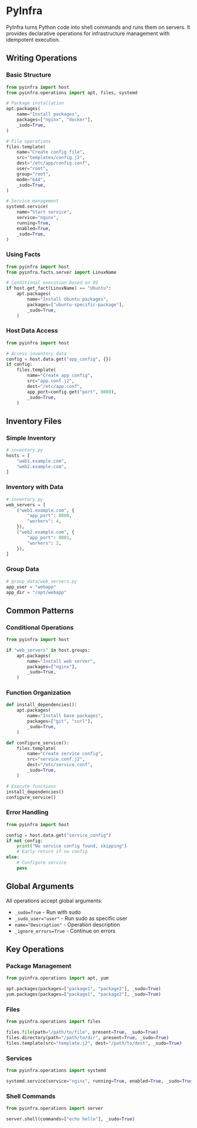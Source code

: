 # PyInfra

PyInfra turns Python code into shell commands and runs them on servers. It provides declarative operations for infrastructure management with idempotent execution.

## Writing Operations

### Basic Structure
```python
from pyinfra import host
from pyinfra.operations import apt, files, systemd

# Package installation
apt.packages(
    name="Install packages",
    packages=["nginx", "docker"],
    _sudo=True,
)

# File operations
files.template(
    name="Create config file",
    src="templates/config.j2",
    dest="/etc/app/config.conf",
    user="root",
    group="root",
    mode="644",
    _sudo=True,
)

# Service management
systemd.service(
    name="Start service",
    service="nginx",
    running=True,
    enabled=True,
    _sudo=True,
)
```

### Using Facts
```python
from pyinfra import host
from pyinfra.facts.server import LinuxName

# Conditional execution based on OS
if host.get_fact(LinuxName) == "Ubuntu":
    apt.packages(
        name="Install Ubuntu packages",
        packages=["ubuntu-specific-package"],
        _sudo=True,
    )
```

### Host Data Access
```python
from pyinfra import host

# Access inventory data
config = host.data.get("app_config", {})
if config:
    files.template(
        name="Create app config",
        src="app.conf.j2",
        dest="/etc/app.conf",
        app_port=config.get("port", 8080),
        _sudo=True,
    )
```

## Inventory Files

### Simple Inventory
```python
# inventory.py
hosts = [
    "web1.example.com",
    "web2.example.com",
]
```

### Inventory with Data
```python
# inventory.py
web_servers = [
    ("web1.example.com", {
        "app_port": 8080,
        "workers": 4,
    }),
    ("web2.example.com", {
        "app_port": 8081,
        "workers": 2,
    }),
]
```

### Group Data
```python
# group_data/web_servers.py
app_user = "webapp"
app_dir = "/opt/webapp"
```

## Common Patterns

### Conditional Operations
```python
from pyinfra import host

if "web_servers" in host.groups:
    apt.packages(
        name="Install web server",
        packages=["nginx"],
        _sudo=True,
    )
```

### Function Organization
```python
def install_dependencies():
    apt.packages(
        name="Install base packages",
        packages=["git", "curl"],
        _sudo=True,
    )

def configure_service():
    files.template(
        name="Create service config",
        src="service.conf.j2",
        dest="/etc/service.conf",
        _sudo=True,
    )

# Execute functions
install_dependencies()
configure_service()
```

### Error Handling
```python
from pyinfra import host

config = host.data.get("service_config")
if not config:
    print("No service config found, skipping")
    # Early return if no config
else:
    # Configure service
    pass
```

## Global Arguments

All operations accept global arguments:

- `_sudo=True` - Run with sudo
- `_sudo_user="user"` - Run sudo as specific user  
- `name="Description"` - Operation description
- `_ignore_errors=True` - Continue on errors

## Key Operations

### Package Management
```python
from pyinfra.operations import apt, yum

apt.packages(packages=["package1", "package2"], _sudo=True)
yum.packages(packages=["package1", "package2"], _sudo=True)
```

### Files
```python
from pyinfra.operations import files

files.file(path="/path/to/file", present=True, _sudo=True)
files.directory(path="/path/to/dir", present=True, _sudo=True)
files.template(src="template.j2", dest="/path/to/dest", _sudo=True)
```

### Services
```python
from pyinfra.operations import systemd

systemd.service(service="nginx", running=True, enabled=True, _sudo=True)
```

### Shell Commands
```python
from pyinfra.operations import server

server.shell(commands=["echo hello"], _sudo=True)
```
